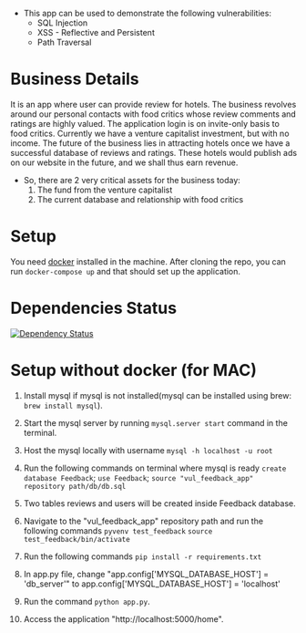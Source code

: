 * This app can be used to demonstrate the following vulnerabilities: 
	* SQL Injection
	* XSS - Reflective and Persistent
	* Path Traversal 	

# Business Details
It is an app where user can provide review for hotels. The business revolves around our personal contacts with food critics whose review comments and ratings are highly valued.
The application login is on invite-only basis to food critics.
Currently we have a venture capitalist investment, but with no income.
The future of the business lies in attracting hotels once we have a successful database of reviews and ratings. These hotels would publish ads on our website in the future, and we shall thus earn revenue.

* So, there are 2 very critical assets for the business today:
	1. The fund from the venture capitalist
	2. The current database and relationship with food critics

# Setup
You need [docker](https://docs.docker.com/engine/installation/) installed in the machine. 
After cloning the repo, you can run ```docker-compose up``` and that should set up the application.

# Dependencies Status
[![Dependency Status](https://gemnasium.com/badges/github.com/jaydeepc/vul_feedback_app.svg)](https://gemnasium.com/github.com/jaydeepc/vul_feedback_app)


# Setup without docker (for MAC)
1. Install mysql if mysql is not installed(mysql can be installed using brew: `brew install mysql`).

2. Start the mysql server by running `mysql.server start` command in the terminal.

3. Host the mysql locally with username `mysql -h localhost -u root`

4. Run the following commands on terminal where mysql is ready
    `create database Feedback`;
    `use Feedback`;
    `source "vul_feedback_app" repository path/db/db.sql`
    
5. Two tables reviews and users will be created inside Feedback database.

6. Navigate to the "vul_feedback_app" repository path and run the following commands
    `pyvenv test_feedback`
    `source test_feedback/bin/activate`
    

7. Run the following commands
    `pip install -r requirements.txt`
    
8. In app.py file, change "app.config['MYSQL_DATABASE_HOST'] = 'db_server'" to app.config['MYSQL_DATABASE_HOST'] = 'localhost'

9. Run the command `python app.py`.

10. Access the application "http://localhost:5000/home".
